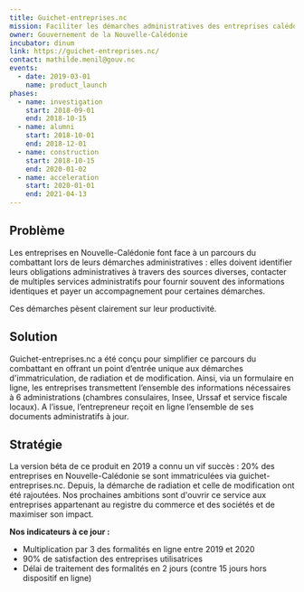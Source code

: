 ```yaml
---
title: Guichet-entreprises.nc
mission: Faciliter les démarches administratives des entreprises calédoniennes
owner: Gouvernement de la Nouvelle-Calédonie
incubator: dinum
link: https://guichet-entreprises.nc/
contact: mathilde.menil@gouv.nc
events:
  - date: 2019-03-01
    name: product_launch
phases:
  - name: investigation
    start: 2018-09-01
    end: 2018-10-15
  - name: alumni
    start: 2018-10-01
    end: 2018-12-01
  - name: construction
    start: 2018-10-15
    end: 2020-01-02
  - name: acceleration
    start: 2020-01-01
    end: 2021-04-13
---
```

## Problème

Les entreprises en Nouvelle-Calédonie font face à un parcours du combattant lors de leurs démarches administratives : elles doivent identifier leurs obligations administratives à travers des sources diverses, contacter de multiples services administratifs pour fournir souvent des informations identiques et payer un accompagnement pour certaines démarches. 

Ces démarches pèsent clairement sur leur productivité.

## Solution

Guichet-entreprises.nc a été conçu pour simplifier ce parcours du combattant en offrant un point d’entrée unique aux démarches d'immatriculation, de radiation et de modification. Ainsi, via un formulaire en ligne, les entreprises transmettent l’ensemble des informations nécessaires à 6 administrations (chambres consulaires, Insee, Urssaf et service fiscale locaux). A l’issue, l’entrepreneur reçoit en ligne l’ensemble de ses documents administratifs à jour. 

## Stratégie

La version béta de ce produit en 2019 a connu un vif succès : 20% des entreprises en Nouvelle-Calédonie se sont immatriculées via guichet-entreprises.nc. Depuis, la démarche de radiation et celle de modification ont été rajoutées. Nos prochaines ambitions sont d'ouvrir ce service aux entreprises appartenant au registre du commerce et des sociétés et de maximiser son impact.

**Nos indicateurs à ce jour :**

* Multiplication par 3 des formalités en ligne entre 2019 et 2020 
* 90% de satisfaction des entreprises utilisatrices
* Délai de traitement des formalités en 2 jours (contre 15 jours hors dispositif en ligne)